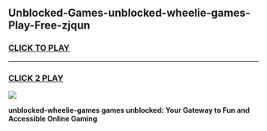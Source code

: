 
## Unblocked-Games-unblocked-wheelie-games-Play-Free-zjqun
<h3>
<a href="https://premium76.site?title=unblocked-wheelie-games&ref=22A">CLICK TO PLAY</a></h3>
<hr>

<h3>
<a href="https://premium76.site?title=unblocked-wheelie-games&ref=22A">CLICK 2 PLAY</a>
  
</h3>

<a href="https://premium76.site?title=unblocked-wheelie-games&ref=22A"><img src="https://clearcache.store/games.png"></a>


**unblocked-wheelie-games games unblocked: Your Gateway to Fun and Accessible Online Gaming**
